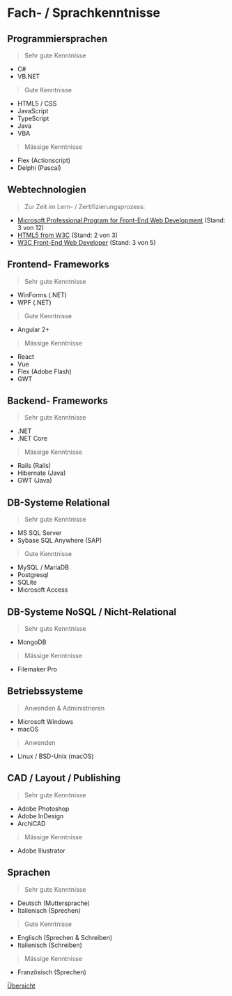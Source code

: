 # <a name="4"></a>Fach- / Sprachkenntnisse

<div class="page"/>

## Programmiersprachen

> Sehr gute Kenntnisse

* C#
* VB.NET

> Gute Kenntnisse

* HTML5 / CSS
* JavaScript
* TypeScript
* Java
* VBA

> Mässige Kenntnisse

* Flex (Actionscript)
* Delphi (Pascal)

## Webtechnologien

> Zur Zeit im Lern- / Zertifizierungsprozess:

* [Microsoft Professional Program for Front-End Web Development](https://academy.microsoft.com/en-us/professional-program/tracks/front-end-development) (Stand: 3 von 12)
* [HTML5 from W3C](https://credentials.edx.org/records/programs/shared/8949ac2a95bc40e5b8a93fefbfcfb340/) (Stand: 2 von 3)
* [W3C Front-End Web Developer](https://credentials.edx.org/records/programs/shared/ec6cf99790064cbaaccaf6d99578a361/) (Stand: 3 von 5)

## Frontend- Frameworks

> Sehr gute Kenntnisse

* WinForms (.NET)
* WPF (.NET)

> Gute Kenntnisse

* Angular 2+

> Mässige Kenntnisse

* React
* Vue
* Flex (Adobe Flash)
* GWT

## Backend- Frameworks

> Sehr gute Kenntnisse

* .NET
* .NET Core

> Mässige Kenntnisse

* Rails (Rails)
* Hibernate (Java)
* GWT (Java)

## DB-Systeme Relational

> Sehr gute Kenntnisse

* MS SQL Server
* Sybase SQL Anywhere (SAP)

> Gute Kenntnisse

* MySQL / MariaDB
* Postgresql
* SQLite
* Microsoft Access

## DB-Systeme NoSQL / Nicht-Relational

> Sehr gute Kenntnisse

* MongoDB

> Mässige Kenntnisse

* Filemaker Pro

## Betriebssysteme

> Anwenden & Administrieren

* Microsoft Windows
* macOS

> Anwenden

* Linux / BSD-Unix (macOS)

## CAD / Layout / Publishing

> Sehr gute Kenntnisse

* Adobe Photoshop
* Adobe InDesign
* ArchiCAD

> Mässige Kenntnisse

* Adobe Illustrator

## Sprachen

> Sehr gute Kenntnisse

* Deutsch (Muttersprache)
* Italienisch (Sprechen)

> Gute Kenntnisse

* Englisch (Sprechen & Schreiben)
* Italienisch (Schreiben)

> Mässige Kenntnisse

* Französisch (Sprechen)

<div class="page"/>

[Übersicht](README.md)
